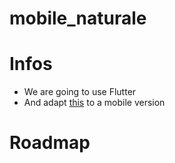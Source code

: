 # mobile_naturale

# Infos
- We are going to use Flutter
- And adapt [this](https://www.figma.com/file/8GjHl7CdC2GugIMLZTBQBH/Naturale_Copy) to a mobile version

# Roadmap
